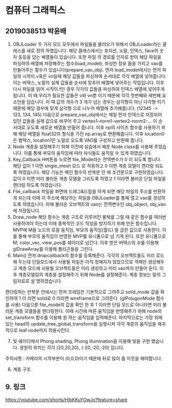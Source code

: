 # 컴퓨터 그래픽스

## 2019038513 박윤배

1. OBJLoader
두 가지 모드 모두에서 파일들을 불러오기 위해서 OBJLoader라는 클래스를 새로 정의 하였습니다.
해당 클래스에서는 포지션, 노말, 인덱스, face의 숫자 등등을 담는 배열들이 있습니다. 또한 파일
의 경로를 인자로 받아 해당 파일을 파싱하여 배열에 저장해주는 함수(load_model), 파싱한 정보
들을 가지고 vao를 만들어주는 함수가 있습니다(prepare_vao_obj).
먼저 load_model에서는 먼저 파일의 시작이 v혹은 vn일때 해당 값들을 파싱하여 순서대로 각각
배열에 넣어줍니다. 이는 버텍스, 노말의 실제 값들을 순서에 맞추어 배열에 넣어주는 작업입니다.
이후 다시 파일을 읽어 시작이 f인 경우 각각의 값들을 파싱하여 인덱스 배열에 넣어주게 됩니다.
이 때 우리가 필요한 값들은 v와 vn뿐 이기 때문에 각각 첫번째와 세번째 요소만을 담습니다. 이
때 값의 개수가 3 개가 넘는 경우는 삼각형이 아닌 다각형 이기 때문에 해당 경우에 맞게 삼각형
으로 나누어 배열에 추가해줍니다. (12345 -> 123, 134, 145)
다음으로 prepare_vao_obj에서는 제일 먼저 인덱스로 저장되어 있던 값들을 실제 값으로 바꾸어
주고 vertex1-norm1-vertex2-norm2-... 이 순서대로 오도록 새로운 배열을 만들어 줍니다. 이후 np의
사이즈 함수를 사용하기 위해 해당 배열을 float32의 형식을 가진 np.array로 변환해줍니다. 이후
location0은 벌텍스, location1은 노말로 오도록 VAO를 구성하고 반환해 줍니다.
2. Node
계층을 설정해주기 위해 이전에 실습에서 배운 Node class를 사용해 주었습니다. 이를 통해 부모의
움직임에 따라 자식들도 움직일 수 있게 하였습니다.
3. Key_Callback
H버튼을 누르면 file_Mode라는 전역변수가 0 이 되도록 합니다. 해당 값이 1 이면 single_mesh 모드
로 작동하고 0 이면 계층 모델이 랜더링 되도록 하였습니다. 해당 기능은 메인 함수의 반복문 안
에 조건문으로 구현하였습니다. 값이 0 이면 미리 불러둔 계층 모델을 그리도록 하였고 1 이라면
불러온 단일 파일을 랜더링 하도록 하였습니다.
4. File_callback
파일을 화면에 드래그&드랍을 하게 되면 해당 파일의 주소를 반환하게 되는데 이때 이 주소에
해당하는 파일을 OBJLoader를 통해 열고 vao를 생성하도록 하였습니다. 이때 불러온 오브젝트와
vao는 전역변수인 obj_object, obj_vao에 저장됩니다.
5. Draw_node
해당 함수는 계층 구조로 이루어진 물체를 그릴 때 같은 함수를 여러번 사용하여야 하는데 이때
중복적인 코드 작성을 방지하기 위해 만든 함수입니다. MVP에 M을 노드의 로컬 움직임, 부모의
움직임(월드) 을 곱한 값으로 사용한다. 이를 통해 부모의 움직임이 반영된 MVP를 유니폼으로 넘
기게 된다. 또한 유니폼으로 M, color_vec, view_pos를 쉐이더로 넘긴다. 이후 받은 버텍스의 수를
이용해 glDrawArray를 이용해 폴리곤들을 그린다.
6. Main()
먼저 dropcallback의 함수를 등록해준다.
각각의 오브젝트들도 미리 로드해 두는데 단일모드에서 사용될 파일은 아직 정해지지 않았으므로
객체만 생성해두고 계층 모드에 사용될 오브젝트들은 미리 생성하고 미리 vao까지 만들어 둔다.
이후 계층모델링의 계층을 설정해주기 위해 Node를 설정해준다. 계층 정보는 밑의 그림자료로 설
명하겠습니다.


랜더링하는 반복문 안에서는 먼저 프레임은 기본적으로 그려주고 solid_mode 값을 확인하여 1 이
라면 solid로 0 이라면 wireframe으로 그려준다. (glPolugonMode 함수를 사용)
다음으론 file_mode의 값을 확인 한 후 1 이라면 단일 모드로 아니라면 미리 불러둔 계층 모델들을
랜더링한다. 이때 시간에 따른 움직임을 반영해주기 위해 node의 set_transform 함수를 이용해 원
하는 움직임을 입력해준다. 마지막으로는 가장 위에 있는 head의 update_tree_global_transform을
실행시켜 각각 계층의 움직임을 재귀적으로 leaf node까지 적용시킨다.

7. 빛
쉐이더에서 Phong shading, Phong illumination을 이용해 빛을 구현 했습니다. 광원의 위치는 각각
(20,20,20), (-20,-20,-20) 입니다.

주의사항 : 카메라의 시작부분이 (0,0,0)이기 때문에 뒤로 많이 줌 아웃을 해야합니다.

8. 계층 구조

## 9. 링크

https://youtube.com/shorts/HIbKKuYOwJo?feature=share



